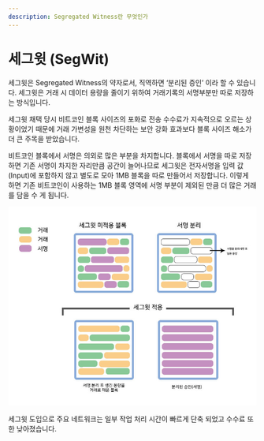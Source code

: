 ```yaml
---
description: Segregated Witness란 무엇인가
---
```


# 세그윗 (SegWit)

세그윗은 Segregated Witness의 약자로서, 직역하면 ‘분리된 증인’ 이라 할 수 있습니다. 세그윗은 거래 시 데이터 용량을 줄이기 위하여 거래기록의 서명부분만 따로 저장하는 방식입니다.

세그윗 채택 당시 비트코인 블록 사이즈의 포화로 전송 수수료가 지속적으로 오르는 상황이었기 때문에 거래 가변성을 원천 차단하는 보안 강화 효과보다 블록 사이즈 해소가 더 큰 주목을 받았습니다.&#x20;

비트코인 블록에서 서명은 의외로 많은 부분을 차지합니다. 블록에서 서명을 따로 저장하면 기존 서명이 차지한 자리만큼 공간이 늘어나므로 세그윗은 전자서명을 입력 값(Input)에 포함하지 않고 별도로 모아 1MB 블록을 따로 만들어서 저장합니다. 이렇게 하면 기존 비트코인이 사용하는 1MB 블록 영역에 서명 부분이 제외된 만큼 더 많은 거래를 담을 수 게 됩니다.

<div align="left">

<img src="../.gitbook/assets/segwit.jpg" alt="">

</div>

세그윗 도입으로 주요 네트워크는 일부 작업 처리 시간이 빠르게 단축 되었고 수수료 또한 낮아졌습니다.

